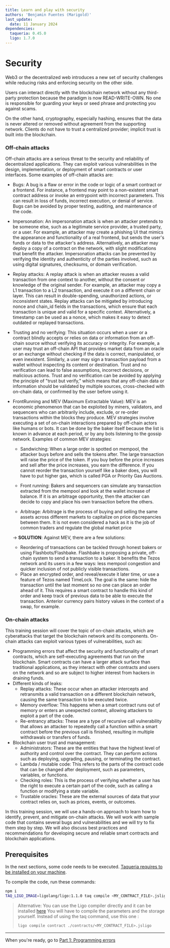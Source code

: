 ```yaml
---
title: Learn and play with security
authors: 'Benjamin Fuentes (Marigold)'
last_update:
  date: 11 January 2024
dependencies:
  taqueria: 0.45.0
  ligo: 1.7.0
---
```


# Security

Web3 or the decentralized web introduces a new set of security challenges while reducing risks and enforcing security on the other side.

Users can interact directly with the blockchain network without any third-party protection because the paradigm is now READ-WRITE-OWN. No one is responsible for guarding your keys or seed phrase and protecting you against scams.

On the other hand, cryptography, especially hashing, ensures that the data is never altered or removed without agreement from the supporting network. Clients do not have to trust a centralized provider; implicit trust is built into the blockchain.

### Off-chain attacks

Off-chain attacks are a serious threat to the security and reliability of decentralized applications. They can exploit various vulnerabilities in the design, implementation, or deployment of smart contracts or user interfaces. Some examples of off-chain attacks are:

- Bugs: A bug is a flaw or error in the code or logic of a smart contract or a frontend. For instance, a frontend may point to a non-existent smart contract address or invoke an entrypoint with incorrect parameters. This can result in loss of funds, incorrect execution, or denial of service. Bugs can be avoided by proper testing, auditing, and maintenance of the code.
- Impersonation: An impersonation attack is when an attacker pretends to be someone else, such as a legitimate service provider, a trusted party, or a user. For example, an attacker may create a phishing UI that mimics the appearance and functionality of a real frontend, but sends the user's funds or data to the attacker's address. Alternatively, an attacker may deploy a copy of a contract on the network, with slight modifications that benefit the attacker. Impersonation attacks can be prevented by verifying the identity and authenticity of the parties involved, such as using digital signatures, checksums, or domain verification.
- Replay attacks: A replay attack is when an attacker reuses a valid transaction from one context to another, without the consent or knowledge of the original sender. For example, an attacker may copy a L1 transaction to a L2 transaction, and execute it on a different chain or layer. This can result in double-spending, unauthorized actions, or inconsistent states. Replay attacks can be mitigated by introducing nonce and chain_id fields in the transactions, which ensure that each transaction is unique and valid for a specific context. Alternatively, a timestamp can be used as a nonce, which makes it easy to detect outdated or replayed transactions.
- Trusting and no verifying: This situation occurs when a user or a contract blindly accepts or relies on data or information from an off-chain source without verifying its accuracy or integrity. For example, a user may trust an off-chain API that provides market data from an oracle or an exchange without checking if the data is correct, manipulated, or even inexistent. Similarly, a user may sign a transaction payload from a wallet without inspecting its content or destination. Trust and no verification can lead to false assumptions, incorrect decisions, or malicious actions. Trust and no verification can be avoided by applying the principle of "trust but verify," which means that any off-chain data or information should be validated by multiple sources, cross-checked with on-chain data, or confirmed by the user before using it.
- FrontRunning and MEV (Maximum Extractable Value): MEV is an economic phenomenon that can be exploited by miners, validators, and sequencers who can arbitrarily include, exclude, or re-order transactions within the blocks they produce. MEV strategies involve executing a set of on-chain interactions prepared by off-chain actors like humans or bots.
  It can be done by the baker itself because the list is known in advance at each period, or by any bots listening to the gossip network.
  Examples of common MEV strategies:

  - Sandwiching: When a large order is spotted on mempool, the attacker buys before and sells the tokens after. The large transaction will raise the price of the token. If you buy before the price increases and sell after the price increases, you earn the difference. If you cannot reorder the transaction yourself like a baker does, you will have to put higher gas, which is called PGA or Priority Gas Auctions.

  - Front running: Bakers and sequencers can simulate any transaction extracted from the mempool and look at the wallet increase of balance. If it is an arbitrage opportunity, then the attacker can decide to copy and place his own transaction before the others.
  - Arbitrage: Arbitrage is the process of buying and selling the same assets across different markets to capitalize on price discrepancies between them. It is not even considered a hack as it is the job of common traders and regulate the global market price

  &rarr; **SOLUTION**: Against MEV, there are a few solutions:

  - Reordering of transactions can be tackled through honest bakers or using Flashbots/Flashbake. Flashbake is proposing a private, off-chain system to send a transaction to a baker. It benefits the Tezos network and its users in a few ways: less mempool congestion and quicker inclusion of not publicly visible transactions.
  - Place an encrypted order, and reveal/execute it later time, or use a feature of Tezos named TimeLock. The goal is the same: hide the transaction until the last moment so no one can place an order ahead of it. This requires a smart contract to handle this kind of order and keep track of previous data to be able to execute the transaction. Anterior currency pairs history values in the context of a swap, for example.

### On-chain attacks

This training session will cover the topic of on-chain attacks, which are cyberattacks that target the blockchain network and its components. On-chain attacks can exploit various types of vulnerabilities, such as:

- Programming errors that affect the security and functionality of smart contracts, which are self-executing agreements that run on the blockchain. Smart contracts can have a larger attack surface than traditional applications, as they interact with other contracts and users on the network and so are subject to higher interest from hackers in draining funds.
- Different kinds of leaks:
  - Replay attacks: These occur when an attacker intercepts and retransmits a valid transaction on a different blockchain network, causing the same transaction to be executed twice.
  - Memory overflow: This happens when a smart contract runs out of memory or enters an unexpected context, allowing attackers to exploit a part of the code.
  - Re-entrancy attacks: These are a type of recursive call vulnerability that allows an attacker to repeatedly call a function within a smart contract before the previous call is finished, resulting in multiple withdrawals or transfers of funds.
- Blockchain user trust and management:
  - Administrators: These are the entities that have the highest level of authority and control over the contract. They can perform actions such as deploying, upgrading, pausing, or terminating the contract.
  - Lambda / mutable code: This refers to the parts of the contract code that can be changed after deployment, such as parameters, variables, or functions.
  - Checking roles: This is the process of verifying whether a user has the right to execute a certain part of the code, such as calling a function or modifying a state variable.
  - Trustable oracles: These are the external sources of data that your contract relies on, such as prices, events, or outcomes.

In this training session, we will use a hands-on approach to learn how to identify, prevent, and mitigate on-chain attacks. We will work with sample code that contains several bugs and vulnerabilities and we will try to fix them step by step. We will also discuss best practices and recommendations for developing secure and reliable smart contracts and blockchain applications.

## Prerequisites

In the next sections, some code needs to be executed. [Taqueria requires to be installed on your machine](https://taqueria.io/docs/getting-started/installation/).

To compile the code, run these commands:

```bash
npm i
TAQ_LIGO_IMAGE=ligolang/ligo:1.1.0 taq compile <MY_CONTRACT_FILE>.jsligo
```

> Alternative: You can use the Ligo compiler directly and it can be installed [here](https://ligolang.org/docs/intro/installation/?lang=jsligo)
> You will have to compile the parameters and the storage yourself. Instead of using the taq command, use this one :
>
> ```bash
> ligo compile contract ./contracts/<MY_CONTRACT_FILE>.jsligo
> ```

---

When you're ready, go to [Part 1: Programming errors](/tutorials/security/part-1)
